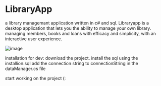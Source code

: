 # LibraryApp
a library  managemant application written in c# and sql.
Libraryapp is a desktop application that lets you the ability to manage your own library. managing members, books and loans with efficacy and simplicity, with an interactive user experience.




![image](https://user-images.githubusercontent.com/54371245/158712033-01703f3a-9a32-433a-b281-d332f2793e04.png)


installation for dev: 
download the project.
install the sql using the installion.sql
add the connection string to  connectionString in the dataManager.cs file
 
start working on the project (:
